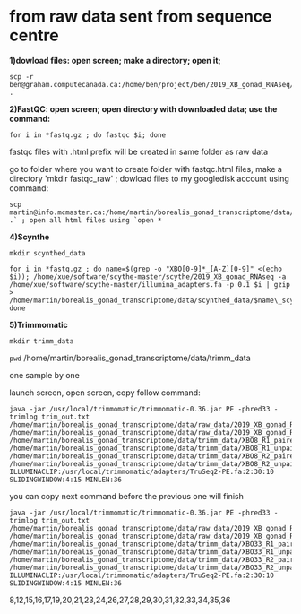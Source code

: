 # from raw data sent from sequence centre
**1)dowload files: open screen; make a directory; open it;** 
```
scp -r ben@graham.computecanada.ca:/home/ben/project/ben/2019_XB_gonad_RNAseq/ .
```
**2)FastQC: open screen; open directory with downloaded data; use the command:**
```
for i in *fastq.gz ; do fastqc $i; done
```
fastqc files with .html prefix will be created in same folder as raw data

go to folder where you want to create folder with fastqc.html files, make a directory 'mkdir fastqc_raw' ; dowload files to my googledisk account using command:

```
scp martin@info.mcmaster.ca:/home/martin/borealis_gonad_transcriptome/data/raw_data/2019_XB_gonad_RNAseq/*fastqc.html .` ; open all html files using `open *
```

**4)Scynthe**

`mkdir scynthed_data`
```
for i in *fastq.gz ; do name=$(grep -o "XBO[0-9]*_[A-Z][0-9]" <(echo $i)); /home/xue/software/scythe-master/scythe/2019_XB_gonad_RNAseq -a /home/xue/software/scythe-master/illumina_adapters.fa -p 0.1 $i | gzip > /home/martin/borealis_gonad_transcriptome/data/scynthed_data/$name\_scythe.fastq.gz; done
```

**5)Trimmomatic**

`mkdir trimm_data`

`pwd` /home/martin/borealis_gonad_transcriptome/data/trimm_data

one sample by one

launch screen, open screen, copy follow command:

```
java -jar /usr/local/trimmomatic/trimmomatic-0.36.jar PE -phred33 -trimlog trim_out.txt /home/martin/borealis_gonad_transcriptome/data/raw_data/2019_XB_gonad_RNAseq/XBO8_R1.fastq.gz /home/martin/borealis_gonad_transcriptome/data/raw_data/2019_XB_gonad_RNAseq/XBO8_R2.fastq.gz /home/martin/borealis_gonad_transcriptome/data/trimm_data/XBO8_R1_paired.fastq.gz /home/martin/borealis_gonad_transcriptome/data/trimm_data/XBO8_R1_unpaired.fastq.gz /home/martin/borealis_gonad_transcriptome/data/trimm_data/XBO8_R2_paired.fastq.gz  /home/martin/borealis_gonad_transcriptome/data/trimm_data/XBO8_R2_unpaired.fastq.gz ILLUMINACLIP:/usr/local/trimmomatic/adapters/TruSeq2-PE.fa:2:30:10 SLIDINGWINDOW:4:15 MINLEN:36
```
you can copy next command before the previous one will finish

```
java -jar /usr/local/trimmomatic/trimmomatic-0.36.jar PE -phred33 -trimlog trim_out.txt /home/martin/borealis_gonad_transcriptome/data/raw_data/2019_XB_gonad_RNAseq/XBO33_R1.fastq.gz /home/martin/borealis_gonad_transcriptome/data/raw_data/2019_XB_gonad_RNAseq/XBO33_R2.fastq.gz /home/martin/borealis_gonad_transcriptome/data/trimm_data/XBO33_R1_paired.fastq.gz /home/martin/borealis_gonad_transcriptome/data/trimm_data/XBO33_R1_unpaired.fastq.gz /home/martin/borealis_gonad_transcriptome/data/trimm_data/XBO33_R2_paired.fastq.gz  /home/martin/borealis_gonad_transcriptome/data/trimm_data/XBO33_R2_unpaired.fastq.gz ILLUMINACLIP:/usr/local/trimmomatic/adapters/TruSeq2-PE.fa:2:30:10 SLIDINGWINDOW:4:15 MINLEN:36
```
8,12,15,16,17,19,20,21,23,24,26,27,28,29,30,31,32,33,34,35,36


